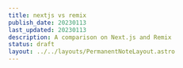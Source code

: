 ```yaml
---
title: nextjs vs remix
publish_date: 20230113
last_updated: 20230113
description: A comparison on Next.js and Remix
status: draft
layout: ../../layouts/PermanentNoteLayout.astro
---
```




